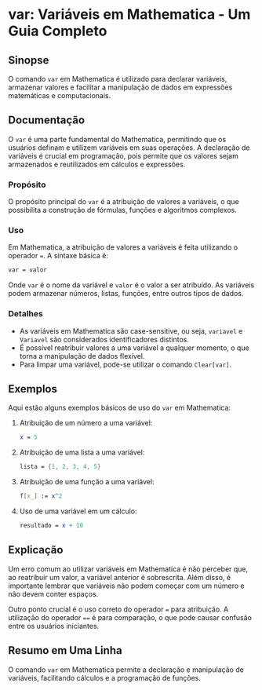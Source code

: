 <!--
Meta Description: # var: Variáveis em Mathematica - Um Guia Completo ## Sinopse O comando `var` em Mathematica é utilizado para declarar variáveis, armazenar valores e ...
Meta Keywords: mathematica, variáveis, uma, var, variável
-->

# var: Variáveis em Mathematica - Um Guia Completo

## Sinopse
O comando `var` em Mathematica é utilizado para declarar variáveis, armazenar valores e facilitar a manipulação de dados em expressões matemáticas e computacionais.

## Documentação
O `var` é uma parte fundamental do Mathematica, permitindo que os usuários definam e utilizem variáveis em suas operações. A declaração de variáveis é crucial em programação, pois permite que os valores sejam armazenados e reutilizados em cálculos e expressões.

### Propósito
O propósito principal do `var` é a atribuição de valores a variáveis, o que possibilita a construção de fórmulas, funções e algoritmos complexos.

### Uso
Em Mathematica, a atribuição de valores a variáveis é feita utilizando o operador `=`. A sintaxe básica é:

```mathematica
var = valor
```

Onde `var` é o nome da variável e `valor` é o valor a ser atribuído. As variáveis podem armazenar números, listas, funções, entre outros tipos de dados.

### Detalhes
- As variáveis em Mathematica são case-sensitive, ou seja, `variavel` e `Variavel` são considerados identificadores distintos.
- É possível reatribuir valores a uma variável a qualquer momento, o que torna a manipulação de dados flexível.
- Para limpar uma variável, pode-se utilizar o comando `Clear[var]`.

## Exemplos
Aqui estão alguns exemplos básicos de uso do `var` em Mathematica:

1. Atribuição de um número a uma variável:
   ```mathematica
   x = 5
   ```

2. Atribuição de uma lista a uma variável:
   ```mathematica
   lista = {1, 2, 3, 4, 5}
   ```

3. Atribuição de uma função a uma variável:
   ```mathematica
   f[x_] := x^2
   ```

4. Uso de uma variável em um cálculo:
   ```mathematica
   resultado = x + 10
   ```

## Explicação
Um erro comum ao utilizar variáveis em Mathematica é não perceber que, ao reatribuir um valor, a variável anterior é sobrescrita. Além disso, é importante lembrar que variáveis não podem começar com um número e não devem conter espaços.

Outro ponto crucial é o uso correto do operador `=` para atribuição. A utilização do operador `==` é para comparação, o que pode causar confusão entre os usuários iniciantes.

## Resumo em Uma Linha
O comando `var` em Mathematica permite a declaração e manipulação de variáveis, facilitando cálculos e a programação de funções.